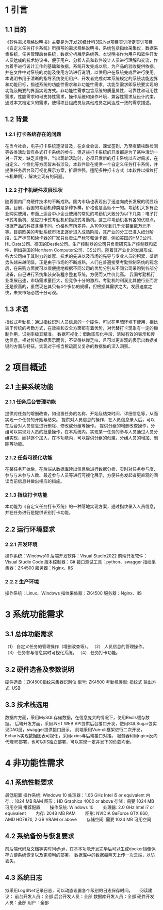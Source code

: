 # 1	引言
## 1.1	目的
《软件需求规格说明书》主要是为开发20级计科3班.Net项目实训所定实训项目《自定义任务打卡系统》所撰写的需求规格说明书，系统包括指纹采集仪，数据采集系统，任务管理后台系统，数据分析展示系统等。本说明书作为用户和软件开发人员达成的技术协议书，便于用户、分析人员和软件设计人员进行理解和交流，作为着手进行设计工作的基础和依据，系统开发完成以后，为产品的验收提供依据。并在文件中对系统的功能及使用方法进行说明，以供用户在系统完成后进行使用。
本说明书用于清晰的指导系统使用用户、开发者完成对本系统规定的系统功能边界和功能目标，描述系统的功能性需求和非功能性需求。功能型需求即系统要实现的功能及概要的界面实现方式。非功能性需求包含系统的质量属性，可靠性和可用性需求，性能需求和可支持性需求，操作系统和操作环境，兼容性需求及设计约束。通过本文档定义的需求，使得项目组成员及其他成员之间达成一致的需求描述。
## 1.2	背景
### 1.2.1	打卡系统存在的问题
在当今社会，电子打卡系统逐渐普及，在企业会议、课堂签到、乃至疫情核酸检测等各类活动皆有各式打卡系统的参与，但这些打卡系统的开发都是为了某种活动一对一开发，缺乏普适性，当出现新活动时，必须开发新的打卡系统以应对需求，在自定义、个性化等方面皆未有涉及，本软件旨在提供一个自定义任务打卡系统，并提供任务后台及可视化展示方案，扩展性强，适配多种打卡方式（本软件以指纹打卡机举例），解决会现有的问题。
### 1.2.2 打卡机硬件发展现状
随着国内厂商硬件技术的不断成熟，国内市场也表现出了迅速向成长发展的明显趋势。目前，我国的考勤机种类是多种多样，价格也是高低不一的。考勤机大多有企业购买使用，市面上适合中小企业使用的常见的考勤机大致分为以下几类：电子打卡式考勤机、感应打卡式考勤机和指纹式考勤机。这三种考勤机各有各的优缺点，根据产品的科技含量不同，价格也有所差异，从1000元到几千元甚至数万元不等。目前欧美的考勤系统市场正逐步进入成熟阶段，其产业的分工已进入细分阶段，生产标签和读卡器的厂家只负责生产标签和读卡器，例如美国的HMD公司、HL-Data公司、德国的Destle公司。生产控制器的公司只负责研究生产控制器和软件，例如美国的Northern Computer公司、CS公司。随着其产业化的发展形成，各大公司由于其财力的雄厚、技术的先进以及市场的先导与专业人员的积累，垄断势头越来越明显，正是由于市场的不断成熟，人们在普遍接受考勤控制系统的观念后，在采购方面就可以很便捷地根据不同公司的优势分别从不同公司采购到各部分设备，自己进行系统集装安装程序整套系统，方便而又性价比高。
我国考勤机行业发展迅速，市场需求量巨大，但竞争十分的激烈。考勤机的利润比其他行业而言还是很高的，虽然现在其只有4个多亿的规模，但根据其需求之大，发展速度之快，未来市场必然十分可观。
## 1.3	术语
指纹式考勤机：通过指纹识别人员信息的一个硬件，可以在黑暗环境下使用，相比较于传统的考勤方式，在效率和安全方面都有着优势，对代替打卡现象有一定的抑制作用，识别率极其精准。
数据可视化：借助图形化手段，清晰有效的表示和传达信息，相对传统数据表示而言，不显得枯燥乏味，且可以更直观的表示出数据关键的方面与特征，实现对于相当稀疏而又复杂的数据集的深入洞察。
 
# 2	项目概述
## 2.1	主要系统功能
### 2.1.1	 任务后台管理功能
提供对任务的增删改查，如设置任务的名称、开始及结束时间、详细信息等，从而实现一个任务的开始与结束。
提供对人员信息的操作，在人员信息录入后，可以在后台对人员信息进行删除、修改或分组等操作。
提供分组的增删改查操作，分组可以实现对人员的批量操作，在本系统内，实现某一任务的参与人员通过人员分组实现，而非逐个加入，在本功能内，可以提供分组的创建，分组人员的增加、删除等功能。
### 2.1.2	 任务可视化功能
在某任务开始后，在后端从数据库读出信息后进行数据分析，实时对任务参与度、参与与未参与人数、最近参与人员等进行可视化展示，方便任务发起者更直观的阅读当前信息并做出相应的措施。
### 2.1.3	指纹打卡功能
本功能为《自定义任务打卡系统》的一种落地实现方案，通过指纹录入人员信息，并在任务进行是提供识别打卡功能。
## 2.2 运行环境要求
### 2.2.1 开发环境
操作系统：Windows10
后端开发软件：Visual Studio2022
前端开发软件：Visual Studio Code
版本控制器：Git
接口测试工具：python、swagger
指纹采集器：ZK4500
服务器：Nginx、IIS
### 2.2.2 生产环境
操作系统：Linux、Windows
指纹采集器：ZK4500
服务器：Nginx、IIS
 
# 3	系统功能需求
## 3.1	总体功能需求
（1）	自定义任务的管理操作（增删改查等）。
（2）	人员信息的管理操作。
（3）	任务参与信息实时可视化系统。
（4）	任务打卡功能。
## 3.2	硬件选备及参数说明
硬件选备：ZK4500指纹采集器识别仪
型号: ZK4500
考勤机类型: 指纹式
输出方式: USB
## 3.3	技术栈选用
数据库方面，采用MySQL存储数据，在信息庞大的情况下，使用Redis缓存数据。
后端开发方面，采用.NET WEB API提供后台接口开发，使用SQLSugar包实现DAO层，swagger提供接口展示。
前端采用Vue-cli框架进行二次开发，Echarts实现数据图表可视化，采用axios与后端接口对接。
服务器利用nginx反向代理IIS部署，也可以IIS独立部署，可以实现一定并发下的负载均衡。
 
# 4	非功能性需求
## 4.1	系统性能要求
最低配置
操作系统: Windows 10
处理器：1.66 GHz Intel i5 or equivalent
内存:：1024 MB RAM
图形：HD Graphics 4000 or above
存储：需要 1024 MB 可用空间
推荐配置
　　操作系统: Windows 10
　　处理器: 2.0 GHz Intel i7 or equivalent
　　内存: 2048 MB RAM
　　图形: NVIDIA GeForce GTX 660, AMD HD7870, 2 GB VRAM or above
　　存储空间: 需要 1024 MB 可用空间
## 4.2	系统备份与恢复要求
前后端代码及文档等实时同步git，在基本功能开发完毕后可以生成docker镜像保存方便系统恢复以及更顺利的部署。
数据库中的数据每两天上传一次云端，以防丢失。
## 4.3	系统日志
拟采用Log4Net记录日志，可以动态设置各个级别的日志保存时间。
 
阅读建议：
前台开发人员：全部
后台开发人员：全部
数据库开发人员：全部
硬件开发人员：全部
用户：全部
 


